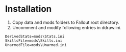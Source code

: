 # Installation

1. Copy data and mods folders to Fallout root directory.
2. Uncomment and modify following entries in ddraw.ini.
```
DerivedStats=mods\Stats.ini
SkillsFile=mods\Skills.ini
UnarmedFile=mods\Unarmed.ini
```
